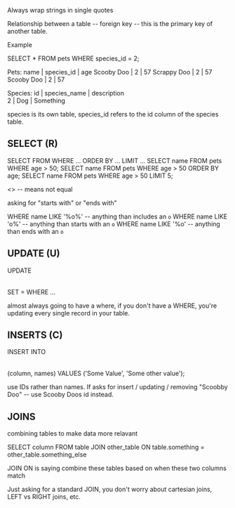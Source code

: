 Always wrap strings in single quotes

Relationship between a table -- foreign key -- this is the primary key of another table.

Example

SELECT \* FROM pets WHERE species_id = 2;

Pets:
name | species_id | age
Scooby Doo | 2 | 57
Scrappy Doo | 2 | 57
Scooby Doo | 2 | 57

Species:
id | species_name | description  
 2 | Dog | Something

species is its own table, species_id refers to the id column of the species table.

## SELECT (R)

SELECT <column> FROM <table> WHERE ... ORDER BY ... LIMIT
...
SELECT name FROM pets WHERE age > 50;
SELECT name FROM pets WHERE age > 50 ORDER BY age;
SELECT name FROM pets WHERE age > 50 LIMIT 5;

<> -- means not equal

asking for "starts with" or "ends with"

WHERE name LIKE '%o%' -- anything than includes an `o`
WHERE name LIKE 'o%' -- anything than starts with an `o`
WHERE name LIKE '%o' -- anything than ends with an `o`

## UPDATE (U)

UPDATE <table> SET <column>=<value> WHERE ...

almost always going to have a where, if you don't have a WHERE, you're updating every single record in your table.

## INSERTS (C)

INSERT INTO <table> (column, names) VALUES ('Some Value', 'Some other value');

use IDs rather than names. If asks for insert / updating / removing "Scoobby Doo"
-- use Scooby Doos id instead.

## JOINS 
combining tables to make data more relavant

SELECT column FROM table JOIN other_table ON table.something = other_table.something_else

JOIN ON is saying combine these tables based on when these two columns match

Just asking for a standard JOIN, you don't worry about cartesian joins, LEFT vs RIGHT joins, etc.

